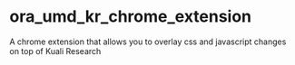 # ora_umd_kr_chrome_extension
A chrome extension that allows you to overlay css and javascript changes on top of Kuali Research
